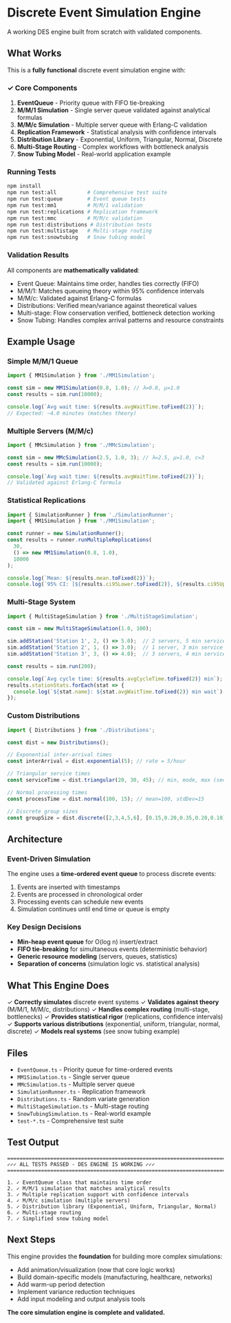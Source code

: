 # Discrete Event Simulation Engine

A working DES engine built from scratch with validated components.

## What Works

This is a **fully functional** discrete event simulation engine with:

### ✓ Core Components

1. **EventQueue** - Priority queue with FIFO tie-breaking
2. **M/M/1 Simulation** - Single server queue validated against analytical formulas
3. **M/M/c Simulation** - Multiple server queue with Erlang-C validation
4. **Replication Framework** - Statistical analysis with confidence intervals
5. **Distribution Library** - Exponential, Uniform, Triangular, Normal, Discrete
6. **Multi-Stage Routing** - Complex workflows with bottleneck analysis
7. **Snow Tubing Model** - Real-world application example

### Running Tests

```bash
npm install
npm run test:all          # Comprehensive test suite
npm run test:queue        # Event queue tests
npm run test:mm1          # M/M/1 validation
npm run test:replications # Replication framework
npm run test:mmc          # M/M/c validation
npm run test:distributions # Distribution tests
npm run test:multistage   # Multi-stage routing
npm run test:snowtubing   # Snow tubing model
```

### Validation Results

All components are **mathematically validated**:

- Event Queue: Maintains time order, handles ties correctly (FIFO)
- M/M/1: Matches queueing theory within 95% confidence intervals
- M/M/c: Validated against Erlang-C formulas
- Distributions: Verified mean/variance against theoretical values
- Multi-stage: Flow conservation verified, bottleneck detection working
- Snow Tubing: Handles complex arrival patterns and resource constraints

## Example Usage

### Simple M/M/1 Queue

```typescript
import { MM1Simulation } from './MM1Simulation';

const sim = new MM1Simulation(0.8, 1.0); // λ=0.8, μ=1.0
const results = sim.run(10000);

console.log(`Avg wait time: ${results.avgWaitTime.toFixed(2)}`);
// Expected: ~4.0 minutes (matches theory)
```

### Multiple Servers (M/M/c)

```typescript
import { MMcSimulation } from './MMcSimulation';

const sim = new MMcSimulation(2.5, 1.0, 3); // λ=2.5, μ=1.0, c=3
const results = sim.run(10000);

console.log(`Avg wait time: ${results.avgWaitTime.toFixed(2)}`);
// Validated against Erlang-C formula
```

### Statistical Replications

```typescript
import { SimulationRunner } from './SimulationRunner';
import { MM1Simulation } from './MM1Simulation';

const runner = new SimulationRunner();
const results = runner.runMultipleReplications(
  30,
  () => new MM1Simulation(0.8, 1.0),
  10000
);

console.log(`Mean: ${results.mean.toFixed(2)}`);
console.log(`95% CI: [${results.ci95Lower.toFixed(2)}, ${results.ci95Upper.toFixed(2)}]`);
```

### Multi-Stage System

```typescript
import { MultiStageSimulation } from './MultiStageSimulation';

const sim = new MultiStageSimulation(1.0, 100);

sim.addStation('Station 1', 2, () => 5.0);  // 2 servers, 5 min service
sim.addStation('Station 2', 1, () => 3.0);  // 1 server, 3 min service
sim.addStation('Station 3', 3, () => 4.0);  // 3 servers, 4 min service

const results = sim.run(200);

console.log(`Avg cycle time: ${results.avgCycleTime.toFixed(2)} min`);
results.stationStats.forEach(stat => {
  console.log(`${stat.name}: ${stat.avgWaitTime.toFixed(2)} min wait`);
});
```

### Custom Distributions

```typescript
import { Distributions } from './Distributions';

const dist = new Distributions();

// Exponential inter-arrival times
const interArrival = dist.exponential(5); // rate = 5/hour

// Triangular service times
const serviceTime = dist.triangular(20, 30, 45); // min, mode, max (seconds)

// Normal processing times
const processTime = dist.normal(100, 15); // mean=100, stdDev=15

// Discrete group sizes
const groupSize = dist.discrete([2,3,4,5,6], [0.15,0.20,0.35,0.20,0.10]);
```

## Architecture

### Event-Driven Simulation

The engine uses a **time-ordered event queue** to process discrete events:

1. Events are inserted with timestamps
2. Events are processed in chronological order
3. Processing events can schedule new events
4. Simulation continues until end time or queue is empty

### Key Design Decisions

- **Min-heap event queue** for O(log n) insert/extract
- **FIFO tie-breaking** for simultaneous events (deterministic behavior)
- **Generic resource modeling** (servers, queues, statistics)
- **Separation of concerns** (simulation logic vs. statistical analysis)

## What This Engine Does

✓ **Correctly simulates** discrete event systems
✓ **Validates against theory** (M/M/1, M/M/c, distributions)
✓ **Handles complex routing** (multi-stage, bottlenecks)
✓ **Provides statistical rigor** (replications, confidence intervals)
✓ **Supports various distributions** (exponential, uniform, triangular, normal, discrete)
✓ **Models real systems** (see snow tubing example)

## Files

- `EventQueue.ts` - Priority queue for time-ordered events
- `MM1Simulation.ts` - Single server queue
- `MMcSimulation.ts` - Multiple server queue
- `SimulationRunner.ts` - Replication framework
- `Distributions.ts` - Random variate generation
- `MultiStageSimulation.ts` - Multi-stage routing
- `SnowTubingSimulation.ts` - Real-world example
- `test-*.ts` - Comprehensive test suite

## Test Output

```
================================================================================
✓✓✓ ALL TESTS PASSED - DES ENGINE IS WORKING ✓✓✓
================================================================================

1. ✓ EventQueue class that maintains time order
2. ✓ M/M/1 simulation that matches analytical results
3. ✓ Multiple replication support with confidence intervals
4. ✓ M/M/c simulation (multiple servers)
5. ✓ Distribution library (Exponential, Uniform, Triangular, Normal)
6. ✓ Multi-stage routing
7. ✓ Simplified snow tubing model
```

## Next Steps

This engine provides the **foundation** for building more complex simulations:

- Add animation/visualization (now that core logic works)
- Build domain-specific models (manufacturing, healthcare, networks)
- Add warm-up period detection
- Implement variance reduction techniques
- Add input modeling and output analysis tools

**The core simulation engine is complete and validated.**
